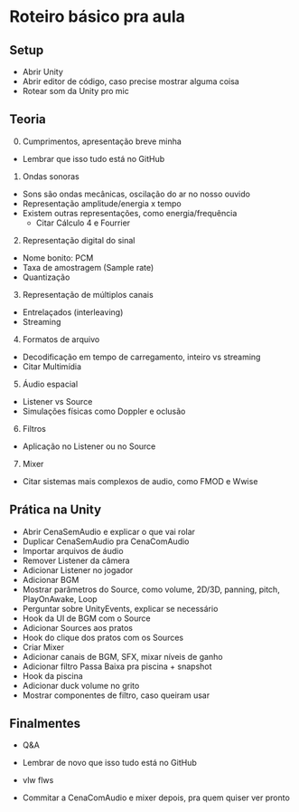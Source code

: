 # Roteiro básico pra aula

## Setup
- Abrir Unity
- Abrir editor de código, caso precise mostrar alguma coisa
- Rotear som da Unity pro mic

## Teoria
0. Cumprimentos, apresentação breve minha
  - Lembrar que isso tudo está no GitHub

1. Ondas sonoras
  - Sons são ondas mecânicas, oscilação do ar no nosso ouvido
  - Representação amplitude/energia x tempo
  - Existem outras representações, como energia/frequência
    + Citar Cálculo 4 e Fourrier

2. Representação digital do sinal
  - Nome bonito: PCM
  - Taxa de amostragem (Sample rate)
  - Quantização

3. Representação de múltiplos canais
  - Entrelaçados (interleaving)
  - Streaming

4. Formatos de arquivo
  - Decodificação em tempo de carregamento, inteiro vs streaming
  - Citar Multimídia

5. Áudio espacial
  - Listener vs Source
  - Simulações físicas como Doppler e oclusão

6. Filtros
  - Aplicação no Listener ou no Source

7. Mixer
  - Citar sistemas mais complexos de audio, como FMOD e Wwise 

## Prática na Unity
- Abrir CenaSemAudio e explicar o que vai rolar
- Duplicar CenaSemAudio pra CenaComAudio
- Importar arquivos de áudio
- Remover Listener da câmera
- Adicionar Listener no jogador
- Adicionar BGM
- Mostrar parâmetros do Source, como volume, 2D/3D, panning, pitch, PlayOnAwake, Loop
- Perguntar sobre UnityEvents, explicar se necessário
- Hook da UI de BGM com o Source
- Adicionar Sources aos pratos
- Hook do clique dos pratos com os Sources
- Criar Mixer
- Adicionar canais de BGM, SFX, mixar níveis de ganho
- Adicionar filtro Passa Baixa pra piscina + snapshot
- Hook da piscina
- Adicionar duck volume no grito
- Mostrar componentes de filtro, caso queiram usar

## Finalmentes
- Q&A
- Lembrar de novo que isso tudo está no GitHub
- vlw flws

- Commitar a CenaComAudio e mixer depois, pra quem quiser ver pronto
